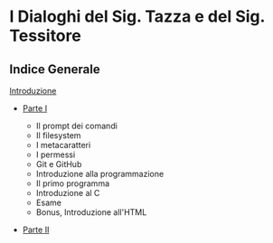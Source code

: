 # I Dialoghi del Sig. Tazza e del Sig. Tessitore

## Indice Generale

[Introduzione](introduzione.md)

* [Parte I](part-i/summary.md)
  - Il prompt dei comandi
  - Il filesystem
  - I metacaratteri
  - I permessi
  - Git e GitHub
  - Introduzione alla programmazione
  - Il primo programma
  - Introduzione al C
  - Esame
  - Bonus, Introduzione all'HTML

* [Parte II](part-ii/summary.md)
